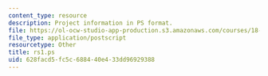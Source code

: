 ```yaml
---
content_type: resource
description: Project information in PS format.
file: https://ol-ocw-studio-app-production.s3.amazonaws.com/courses/18-06ci-linear-algebra-communications-intensive-spring-2004/628facd5fc5c688440e433dd96929388_rs1.ps
file_type: application/postscript
resourcetype: Other
title: rs1.ps
uid: 628facd5-fc5c-6884-40e4-33dd96929388
---
```

